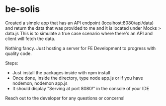 # be-solis

Created a simple app that has an API endpoint (localhost:8080/api/data) and return the data that was provided to me and it is located under Mocks > data.js
This is to simulate a true case scenario where there's an API and client will fetch the data.

Nothing fancy. Just hosting a server for FE Development to progress with quality code.

Steps:

- Just install the packages inside with npm install
- Once done, inside the directory, type node app.js or if you have nodemon, nodemon app.js
- It should display "Serving at port 8080!" in the console of your IDE

Reach out to the developer for any questions or concerns!
